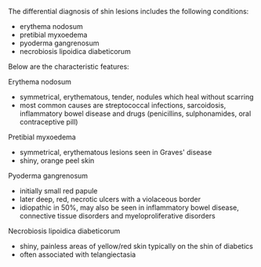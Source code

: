 The differential diagnosis of shin lesions includes the following conditions:  
* erythema nodosum
* pretibial myxoedema
* pyoderma gangrenosum
* necrobiosis lipoidica diabeticorum

  
Below are the characteristic features:  
  
Erythema nodosum  
* symmetrical, erythematous, tender, nodules which heal without scarring
* most common causes are streptococcal infections, sarcoidosis, inflammatory bowel disease and drugs (penicillins, sulphonamides, oral contraceptive pill)

  
Pretibial myxoedema  
* symmetrical, erythematous lesions seen in Graves' disease
* shiny, orange peel skin

  
Pyoderma gangrenosum  
* initially small red papule
* later deep, red, necrotic ulcers with a violaceous border
* idiopathic in 50%, may also be seen in inflammatory bowel disease, connective tissue disorders and myeloproliferative disorders

  
Necrobiosis lipoidica diabeticorum  
* shiny, painless areas of yellow/red skin typically on the shin of diabetics
* often associated with telangiectasia
